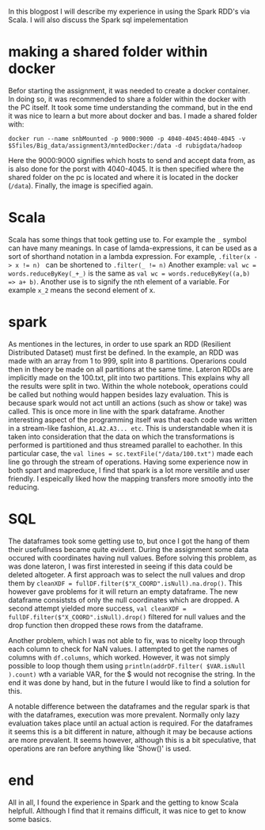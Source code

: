 In this blogpost I will describe my experience in using the Spark RDD's via Scala. I will also discuss the Spark sql impelementation

# making a shared folder within docker
Befor starting the assignment, it was needed to create a docker container. In doing so, it was recommended to share a folder within the docker with the PC itself. It took some time understanding the command, but in the end it was nice to learn a but more about docker and bas. I made a shared folder with:
```
docker run --name snbMounted -p 9000:9000 -p 4040-4045:4040-4045 -v $Sfiles/Big_data/assignment3/mntedDocker:/data -d rubigdata/hadoop
```
Here the 9000:9000 signifies which hosts to send and accept data from, as is also done for the porst with 4040-4045. It is then specified where the shared folder on the pc is located and where it is located in the docker (```/data```). Finally, the image is specified again.

# Scala
Scala has some things that took getting use to. For example the ```_``` symbol can have many meanings. In case of lamda-expressions, it can be used as a sort of shorthand notation in a lambda expression. For example, ```.filter(x -> x != n) ``` can be shortened to ```.filter(_ != n)``` Another example: ```val wc = words.reduceByKey(_+_)``` is the same as
```val wc = words.reduceByKey((a,b) => a+ b)```.
Another use is to signify the nth element of a variable. For example ```x_2``` means the second element of x.


# spark
As mentiones in the lectures, in order to use spark an RDD (Resilient Distributed Dataset) must first be defined. In the example, an RDD was made with an array from 1 to 999, split into 8 partitions. Operarions could then in theory be made on all partitions at the same time.
Lateron RDDs are implicitly made on the 100.txt, plit into two partitions. This explains why all the results were split in two. Within the whole notebook, operations could be called but nothing would happen besides lazy evaluation. This is because spark would not act untill an actions (such as show or take) was called. This is once more in line with the spark dataframe.
Another interesting aspect of the programming itself was that each code was written in a stream-like fashion, ```A1.A2.A3... etc```. This is understandable when it is taken into consideration that the data on which the transformations is performed is partitioned and thus streamed parallel to eachother. In this particular case, the ```val lines = sc.textFile("/data/100.txt")``` made each line go through the stream of operations. 
Having some experience now in both spart and mapreduce, I find that spark is a lot more versitile and user friendly. I espeically liked how the mapping transfers more smootly into the reducing. 

# SQL
The dataframes took some getting use to, but once I got the hang of them their usefullness became quite evident.
During the assignment some data occured with coordinates having null values. Before solving this problem, as was done lateron, I was first interested in seeing if this data could be deleted altogeter. A first approach was to select the null values and drop them by ```cleanXDF = fullDF.filter($"X_COORD".isNull).na.drop()```. This however gave problems for it will return an empty dataframe. The new dataframe consiststs of only the null coordinates which are dropped. 
A second attempt yielded more success, ```val cleanXDF = fullDF.filter($"X_COORD".isNull).drop()``` filtered for null values and the drop function then dropped these rows from the dataframe.

Another problem, which I was not able to fix, was to nicelty loop through each column to check for NaN values. I attempted to get the names of columns with ```df.columns```, which worked. However, it was not simply possible to loop though them using ```println(addrDF.filter( $VAR.isNull ).count)``` wth a variable VAR, for the $ would not recognise the string. In the end it was done by hand, but in the future I would like to find a solution for this.

A notable difference between the dataframes and the regular spark is that with the dataframes, execution was more prevalent. Normally only lazy evaluation takes place until an actual action is required. For the dataframes it seems this is a bit different in nature, although it may be because actions are more prevalent. It seems however, although this is a bit speculative, that operations are ran before anything like 'Show()' is used.

# end
All in all, I found the experience in Spark and the getting to know Scala helpfull. Although I find that it remains difficult, it was nice to get to know some basics.
